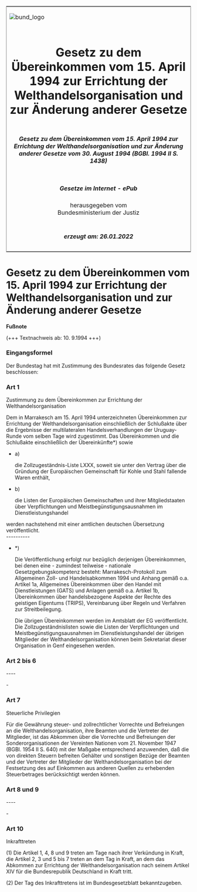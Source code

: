 <span id="DECKBLATT.html"></span>

<table border="0" frame="border" width="100%">

<tr valign="top">

<td align="left">

![bund\_logo](BfJ_2021_Web_de_de.gif)

</td>

<td align="right">

 

</td>

</tr>

<tr align="center" valign="middle">

<td colspan="2">

# Gesetz zu dem Übereinkommen vom 15. April 1994 zur Errichtung der Welthandelsorganisation und zur Änderung anderer Gesetze

</td>

</tr>

<tr align="center" valign="middle">

<td colspan="2">

##### Gesetz zu dem Übereinkommen vom 15. April 1994 zur Errichtung der Welthandelsorganisation und zur Änderung anderer Gesetze vom 30. August 1994 (BGBl. 1994 II S. 1438)

</td>

</tr>

<tr align="center" valign="middle">

<td colspan="2">

  
  

##### Gesetze im Internet - ePub  
  
herausgegeben vom  
Bundesministerium der Justiz

</td>

</tr>

<tr align="center" valign="bottom">

<td colspan="2">

  
  

##### erzeugt am: 26.01.2022

</td>

</tr>

</table>

<span id="BJNR143820994.html"></span>

# Gesetz zu dem Übereinkommen vom 15. April 1994 zur Errichtung der Welthandelsorganisation und zur Änderung anderer Gesetze

<div>

  
**Fußnote**

<div class="jnhtml">

<div>

<div class="jurAbsatz">

(+++ Textnachweis ab: 10. 9.1994 +++)

</div>

</div>

</div>

</div>

<span id="BJNR143820994BJNE000100320.html"></span>

### Eingangsformel  

<div>

<div class="jnhtml">

<div>

<div class="jurAbsatz">

Der Bundestag hat mit Zustimmung des Bundesrates das folgende Gesetz
beschlossen:

</div>

</div>

</div>

</div>

<span id="BJNR143820994BJNE000200320.html"></span>

### Art 1  
Zustimmung zu dem Übereinkommen zur Errichtung der Welthandelsorganisation

<div>

<div class="jnhtml">

<div>

<div class="jurAbsatz">

Dem in Marrakesch am 15. April 1994 unterzeichneten Übereinkommen zur
Errichtung der Welthandelsorganisation einschließlich der Schlußakte
über die Ergebnisse der multilateralen Handelsverhandlungen der
Uruguay-Runde vom selben Tage wird zugestimmt. Das Übereinkommen und die
Schlußakte einschließlich der Übereinkünfte\*) sowie

  - a)
    
    <div style="">
    
    die Zollzugeständnis-Liste LXXX, soweit sie unter den Vertrag über
    die Gründung der Europäischen Gemeinschaft für Kohle und Stahl
    fallende Waren enthält,
    
    </div>

  - b)
    
    <div style="">
    
    die Listen der Europäischen Gemeinschaften und ihrer Mitgliedstaaten
    über Verpflichtungen und Meistbegünstigungsausnahmen im
    Dienstleistungshandel
    
    </div>

werden nachstehend mit einer amtlichen deutschen Übersetzung
veröffentlicht.  
\----------

  - \*)
    
    <div style="">
    
    <span class="small">Die Veröffentlichung erfolgt nur bezüglich
    derjenigen Übereinkommen, bei denen eine - zumindest teilweise -
    nationale Gesetzgebungskompetenz besteht: Marrakesch-Protokoll zum
    Allgemeinen Zoll- und Handelsabkommen 1994 und Anhang gemäß o.a.
    Artikel 1a, Allgemeines Übereinkommen über den Handel mit
    Dienstleistungen (GATS) und Anlagen gemäß o.a. Artikel 1b,
    Übereinkommen über handelsbezogene Aspekte der Rechte des geistigen
    Eigentums (TRIPS), Vereinbarung über Regeln und Verfahren zur
    Streitbeilegung.</span>
    
    </div>
    
    <div style="">
    
    <span class="small">Die übrigen Übereinkommen werden im Amtsblatt
    der EG veröffentlicht. Die Zollzugeständnislisten sowie die Listen
    der Verpflichtungen und Meistbegünstigungsausnahmen im
    Dienstleistungshandel der übrigen Mitglieder der
    Welthandelsorganisation können beim Sekretariat dieser Organisation
    in Genf eingesehen werden.</span>
    
    </div>

</div>

</div>

</div>

</div>

<span id="BJNR143820994BJNE000300320.html"></span>

### Art 2 bis 6  
\----

<div>

<div class="jnhtml">

<div>

<div class="jurAbsatz">

\-

</div>

</div>

</div>

</div>

<span id="BJNR143820994BJNE000400320.html"></span>

### Art 7  
Steuerliche Privilegien

<div>

<div class="jnhtml">

<div>

<div class="jurAbsatz">

Für die Gewährung steuer- und zollrechtlicher Vorrechte und Befreiungen
an die Welthandelsorganisation, ihre Beamten und die Vertreter der
Mitglieder, ist das Abkommen über die Vorrechte und Befreiungen der
Sonderorganisationen der Vereinten Nationen vom 21. November 1947 (BGBl.
1954 II S. 640) mit der Maßgabe entsprechend anzuwenden, daß die von
direkten Steuern befreiten Gehälter und sonstigen Bezüge der Beamten und
der Vertreter der Mitglieder der Welthandelsorganisation bei der
Festsetzung des auf Einkommen aus anderen Quellen zu erhebenden
Steuerbetrages berücksichtigt werden können.

</div>

</div>

</div>

</div>

<span id="BJNR143820994BJNE000500320.html"></span>

### Art 8 und 9  
\----

<div>

<div class="jnhtml">

<div>

<div class="jurAbsatz">

\-

</div>

</div>

</div>

</div>

<span id="BJNR143820994BJNE000600320.html"></span>

### Art 10  
Inkrafttreten

<div>

<div class="jnhtml">

<div>

<div class="jurAbsatz">

(1) Die Artikel 1, 4, 8 und 9 treten am Tage nach ihrer Verkündung in
Kraft, die Artikel 2, 3 und 5 bis 7 treten an dem Tag in Kraft, an dem
das Abkommen zur Errichtung der Welthandelsorganisation nach seinem
Artikel XIV für die Bundesrepublik Deutschland in Kraft tritt.

</div>

<div class="jurAbsatz">

(2) Der Tag des Inkrafttretens ist im Bundesgesetzblatt bekanntzugeben.

</div>

</div>

</div>

</div>

